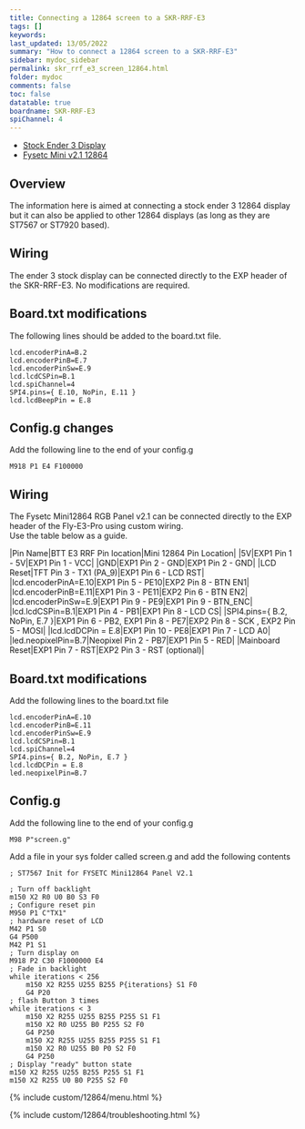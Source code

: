```yaml
---
title: Connecting a 12864 screen to a SKR-RRF-E3
tags: []
keywords: 
last_updated: 13/05/2022
summary: "How to connect a 12864 screen to a SKR-RRF-E3"
sidebar: mydoc_sidebar
permalink: skr_rrf_e3_screen_12864.html
folder: mydoc
comments: false
toc: false
datatable: true
boardname: SKR-RRF-E3
spiChannel: 4
---
```


<ul id="profileTabs" class="nav nav-tabs">
  <li class="active"><a class="noCrossRef" href="#ender" data-toggle="tab">Stock Ender 3 Display</a></li>  
    <li><a class="noCrossRef" href="#fysetc21" data-toggle="tab">Fysetc Mini v2.1 12864</a></li>
</ul>
  <div class="tab-content">
<div role="tabpanel" class="tab-pane active" id="ender" markdown="1">

## Overview

The information here is aimed at connecting a stock ender 3 12864 display but it can also be applied to other 12864 displays (as long as they are ST7567 or ST7920 based). 

## Wiring

The ender 3 stock display can be connected directly to the EXP header of the SKR-RRF-E3. No modifications are required.

## Board.txt modifications

The following lines should be added to the board.txt file.

```
lcd.encoderPinA=B.2
lcd.encoderPinB=E.7
lcd.encoderPinSw=E.9
lcd.lcdCSPin=B.1
lcd.spiChannel=4
SPI4.pins={ E.10, NoPin, E.11 }
lcd.lcdBeepPin = E.8
```

## Config.g changes

Add the following line to the end of your config.g

```
M918 P1 E4 F100000
```
</div>

<div role="tabpanel" class="tab-pane" id="fysetc21" markdown="1">

## Wiring

The Fysetc Mini12864 RGB Panel v2.1 can be connected directly to the EXP header of the Fly-E3-Pro using custom wiring.  
Use the table below as a guide.

<div class="datatable-begin"></div>

|Pin Name|BTT E3 RRF Pin location|Mini 12864 Pin Location|
|5V|EXP1 Pin 1 - 5V|EXP1 Pin 1 - VCC|
|GND|EXP1 Pin 2 - GND|EXP1 Pin 2 - GND|
|LCD Reset|TFT Pin 3 - TX1 (PA_9)|EXP1 Pin 6 - LCD RST|
|lcd.encoderPinA=E.10|EXP1 Pin 5 - PE10|EXP2 Pin 8 - BTN EN1|
|lcd.encoderPinB=E.11|EXP1 Pin 3 - PE11|EXP2 Pin 6 - BTN EN2|
|lcd.encoderPinSw=E.9|EXP1 Pin 9 - PE9|EXP1 Pin 9 - BTN_ENC|
|lcd.lcdCSPin=B.1|EXP1 Pin 4 - PB1|EXP1 Pin 8 - LCD CS|
|SPI4.pins={ B.2, NoPin, E.7 }|EXP1 Pin 6 - PB2, EXP1 Pin 8 - PE7|EXP2 Pin 8 - SCK , EXP2 Pin 5 - MOSI|
|lcd.lcdDCPin = E.8|EXP1 Pin 10 - PE8|EXP1 Pin 7  - LCD A0|
|led.neopixelPin=B.7|Neopixel Pin 2 - PB7|EXP1 Pin 5 - RED|
|Mainboard Reset|EXP1 Pin 7 - RST|EXP2 Pin 3 - RST (optional)|

<div class="datatable-end"></div>

## Board.txt modifications

Add the following lines to the board.txt file

```
lcd.encoderPinA=E.10
lcd.encoderPinB=E.11
lcd.encoderPinSw=E.9
lcd.lcdCSPin=B.1
lcd.spiChannel=4
SPI4.pins={ B.2, NoPin, E.7 }
lcd.lcdDCPin = E.8
led.neopixelPin=B.7
```

## Config.g

Add the following line to the end of your config.g

```
M98 P"screen.g"
```

Add a file in your sys folder called screen.g and add the following contents

```
; ST7567 Init for FYSETC Mini12864 Panel V2.1

; Turn off backlight
m150 X2 R0 U0 B0 S3 F0
; Configure reset pin
M950 P1 C"TX1" 
; hardware reset of LCD
M42 P1 S0
G4 P500
M42 P1 S1
; Turn display on
M918 P2 C30 F1000000 E4
; Fade in backlight
while iterations < 256
    m150 X2 R255 U255 B255 P{iterations} S1 F0
    G4 P20
; flash Button 3 times
while iterations < 3
    m150 X2 R255 U255 B255 P255 S1 F1
    m150 X2 R0 U255 B0 P255 S2 F0
    G4 P250
    m150 X2 R255 U255 B255 P255 S1 F1
    m150 X2 R0 U255 B0 P0 S2 F0
    G4 P250
; Display "ready" button state  
m150 X2 R255 U255 B255 P255 S1 F1
m150 X2 R255 U0 B0 P255 S2 F0
```

</div>

</div>

{% include custom/12864/menu.html %}

{% include custom/12864/troubleshooting.html %}